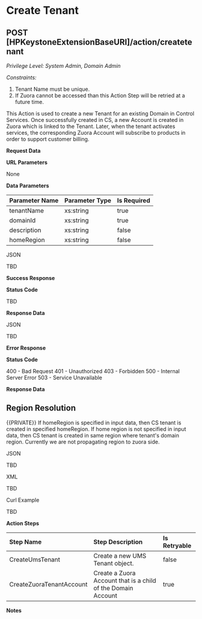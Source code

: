# Create Tenant
## POST [HPKeystoneExtensionBaseURI]/action/createtenant
*Privilege Level: System Admin, Domain Admin*  
 
*Constraints:*  

1.  Tenant Name must be unique.
2.  If Zuora cannot be accessed than this Action Step will be retried at a future time.

This Action is used to create a new Tenant for an existing Domain in Control Services. Once successfully created in CS, a new Account is created in Zuora which is linked to the Tenant. Later, when the tenant activates services, the corresponding Zuora Account will subscribe to products in order to support customer billing.

**Request Data**  

**URL Parameters**

None

**Data Parameters**

|Parameter Name|Parameter Type|Is Required|
|:----------------|:----------------|:----------------|
|tenantName|xs:string|true|
|domainId|xs:string|true|
|description|xs:string|false|
|homeRegion|xs:string|false|

JSON

TBD

**Success Response**

**Status Code**

TBD

**Response Data**

JSON

TBD

**Error Response**

**Status Code**

400 - Bad Request
401 - Unauthorized
403 - Forbidden
500 - Internal Server Error
503 - Service Unavailable

**Response Data**


## Region Resolution ##
{{PRIVATE}} If homeRegion is specified in input data, then CS tenant is created in specified homeRegion. If home region is not specified in input data, then CS tenant is created in same region where tenant's domain region. Currently we are not propagating region to zuora side.

JSON

TBD  

XML

TBD  

Curl Example

TBD 

**Action Steps**

|Step Name|Step Description|Is Retryable|
|:----------------|:----------------|:----------------|
|CreateUmsTenant|Create a new UMS Tenant object.|false|
|CreateZuoraTenantAccount|Create a Zuora Account that is a child of the Domain Account|true|

**Notes**
